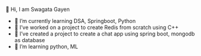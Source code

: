 👋 Hi, I am Swagata Gayen

 - 🌱 I’m currently learning  DSA, Springboot, Python
 - 🌱 I’ve worked on a project to create Redis from scratch using C++
 - 🌱 I’ve created a project to create a chat app using spring boot, mongodb as database
 - 🌱 I’m learning python, ML

<!--
**gayenswagata/gayenswagata** is a ✨ _special_ ✨ repository because its `README.md` (this file) appears on your GitHub profile.

Here are some ideas to get you started:

- 🔭 I’m currently working on ...
- 🌱 I’m currently learning ...
- 👯 I’m looking to collaborate on ...
- 🤔 I’m looking for help with ...
- 💬 Ask me about ...
- 📫 How to reach me: ...
- 😄 Pronouns: ...
- ⚡ Fun fact: ...
-->
